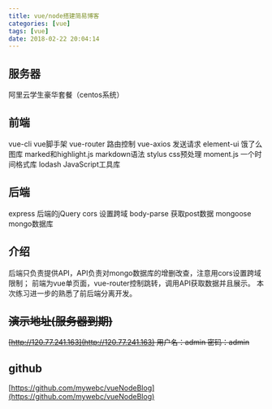 ```yaml
---
title: vue/node搭建简易博客
categories: [vue]
tags: [vue]
date: 2018-02-22 20:04:14
---
```


## 服务器

阿里云学生豪华套餐（centos系统）

## 前端

vue-cli vue脚手架 vue-router 路由控制 vue-axios 发送请求 element-ui 饿了么图库 marked和highlight.js markdown语法 stylus css预处理 moment.js 一个时间格式库 lodash JavaScript工具库
<!--more-->
## 后端

express 后端的jQuery cors 设置跨域 body-parse 获取post数据 mongoose mongo数据库

## 介绍

后端只负责提供API，API负责对mongo数据库的增删改查，注意用cors设置跨域限制； 前端为vue单页面，vue-router控制跳转，调用API获取数据并且展示。 本次练习进一步的熟悉了前后端分离开发。

## ~~演示地址(服务器到期)~~

~~[http://120.77.241.163](http://120.77.241.163) 用户名：admin 密码：admin~~

## github
[https://github.com/mywebc/vueNodeBlog](https://github.com/mywebc/vueNodeBlog) 

